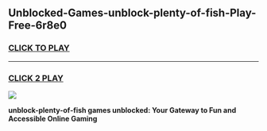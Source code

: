 
## Unblocked-Games-unblock-plenty-of-fish-Play-Free-6r8e0
<h3>
<a href="https://premium76.site?title=unblock-plenty-of-fish&ref=18A1">CLICK TO PLAY</a></h3>
<hr>

<h3>
<a href="https://premium76.site?title=unblock-plenty-of-fish&ref=18A1">CLICK 2 PLAY</a>
  
</h3>

<a href="https://premium76.site?title=unblock-plenty-of-fish&ref=18A1"><img src="https://clearcache.store/games.png"></a>


**unblock-plenty-of-fish games unblocked: Your Gateway to Fun and Accessible Online Gaming**
